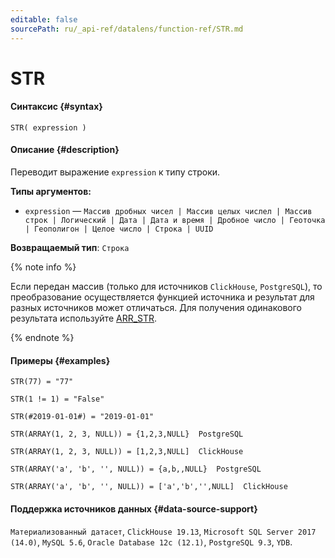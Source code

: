 ```yaml
---
editable: false
sourcePath: ru/_api-ref/datalens/function-ref/STR.md
---
```


# STR



#### Синтаксис {#syntax}


```
STR( expression )
```

#### Описание {#description}
Переводит выражение `expression` к типу строки.

**Типы аргументов:**
- `expression` — `Массив дробных чисел | Массив целых числел | Массив строк | Логический | Дата | Дата и время | Дробное число | Геоточка | Геополигон | Целое число | Строка | UUID`


**Возвращаемый тип**: `Строка`

{% note info %}

Если передан массив (только для источников `ClickHouse`, `PostgreSQL`), то преобразование осуществляется функцией источника и результат для разных источников может отличаться. Для получения одинакового результата используйте [ARR_STR](ARR_STR.md).

{% endnote %}


#### Примеры {#examples}

```
STR(77) = "77"
```

```
STR(1 != 1) = "False"
```

```
STR(#2019-01-01#) = "2019-01-01"
```

```
STR(ARRAY(1, 2, 3, NULL)) = {1,2,3,NULL}  PostgreSQL
```

```
STR(ARRAY(1, 2, 3, NULL)) = [1,2,3,NULL]  ClickHouse
```

```
STR(ARRAY('a', 'b', '', NULL)) = {a,b,,NULL}  PostgreSQL
```

```
STR(ARRAY('a', 'b', '', NULL)) = ['a','b','',NULL]  ClickHouse
```


#### Поддержка источников данных {#data-source-support}

`Материализованный датасет`, `ClickHouse 19.13`, `Microsoft SQL Server 2017 (14.0)`, `MySQL 5.6`, `Oracle Database 12c (12.1)`, `PostgreSQL 9.3`, `YDB`.
